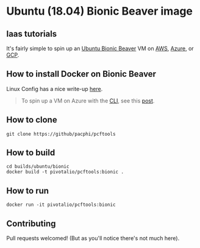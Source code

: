 # Ubuntu (18.04) Bionic Beaver image

## Iaas tutorials

It's fairly simple to spin up an [Ubuntu Bionic Beaver](http://releases.ubuntu.com/18.04/) VM on [AWS](https://aws.amazon.com/marketplace/pp/B07CQ33QKV), [Azure](https://azuremarketplace.microsoft.com/en-gb/marketplace/apps/Canonical.UbuntuServer1804LTS?tab=Overview), or [GCP](https://console.cloud.google.com/marketplace/details/ubuntu-os-cloud/ubuntu-bionic?pli=1).

## How to install Docker on Bionic Beaver

Linux Config has a nice write-up [here](https://linuxconfig.org/how-to-install-docker-on-ubuntu-18-04-bionic-beaver).

> To spin up a VM on Azure with the [CLI](https://docs.microsoft.com/en-us/cli/azure/install-azure-cli?view=azure-cli-latest), see this [post](https://bhanu.app/azure-create-ubuntu-18-04-vm/).

## How to clone

```
git clone https://github/pacphi/pcftools
```

## How to build

```
cd builds/ubuntu/bionic
docker build -t pivotalio/pcftools:bionic .
```

## How to run

```
docker run -it pivotalio/pcftools:bionic
```

## Contributing

Pull requests welcomed!  (But as you'll notice there's not much here).

